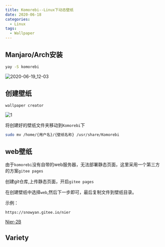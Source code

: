 ```yaml
---
title: Komorebi--Linux下动态壁纸
date: 2020-06-18
categories:
  - Linux
tags:
  - Wallpaper
---
```


## Manjaro/Arch安装

```bash
yay -S komorebi
```

![2020-06-19_12-03](https://fastly.jsdelivr.net/gh/qbmzc/images/1592540058_20200619121012998_1465318.png)

## 创建壁纸

`wallpaper creator`

![1](https://fastly.jsdelivr.net/gh/qbmzc/images/1592540153_20200619121538032_2012888474.png)

将创建好的壁纸文件夹移动到`Komorebi`下

```bash
sudo mv /home/{用户名}/{壁纸名称} /usr/share/Komorebi
```

## web壁纸

由于`komorebi`没有自带的web服务器，无法部署静态页面，这里采用一个第三方的方案`gitee pages`

创建git仓库,上传静态页面，开启`gitee pages`

在创建壁纸中选择`web`,然后下一步即可，最后复制文件到壁纸目录。

示例：

```http
https://snowyan.gitee.io/nier
```

[Nier-2B](https://snowyan.gitee.io/nier)


## Variety
 